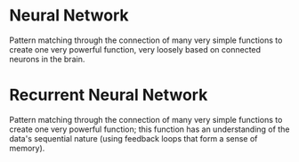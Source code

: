 # Neural Network

Pattern matching through the connection of many very simple functions to create one very powerful function, very loosely based on connected neurons in the brain.

# Recurrent Neural Network

Pattern matching through the connection of many very simple functions to create one very powerful function; this function has an understanding of the data's sequential
nature (using feedback loops that form a sense of memory).
